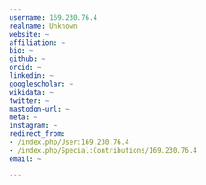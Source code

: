 ```yaml
---
username: 169.230.76.4
realname: Unknown
website: ~
affiliation: ~
bio: ~
github: ~
orcid: ~
linkedin: ~
googlescholar: ~
wikidata: ~
twitter: ~
mastodon-url: ~
meta: ~
instagram: ~
redirect_from:
- /index.php/User:169.230.76.4
- /index.php/Special:Contributions/169.230.76.4
email: ~

---
```

